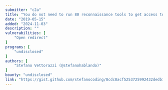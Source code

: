 ```yaml
---
submitter: "c2a"
title: "You do not need to run 80 reconnaissance tools to get access to user accounts"
date: "2019-05-15"
added: "2024-11-03"
description: ""
vulnerabilities: [
    "Open redirect"
]
programs: [
    "undisclosed"
]
authors: [
    "Stefano Vettorazzi (@stefanohablando)"
]
bounty: "undisclosed"
link: "https://gist.github.com/stefanocoding/8cdc8acf5253725992432dedb1c9c781"
---
```




